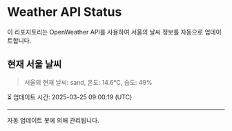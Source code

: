 
# Weather API Status

이 리포지토리는 OpenWeather API를 사용하여 서울의 날씨 정보를 자동으로 업데이트합니다.

## 현재 서울 날씨
> 서울의 현재 날씨: sand, 온도: 14.6°C, 습도: 49%

⏳ 업데이트 시간: 2025-03-25 09:00:19 (UTC)

---
자동 업데이트 봇에 의해 관리됩니다.
